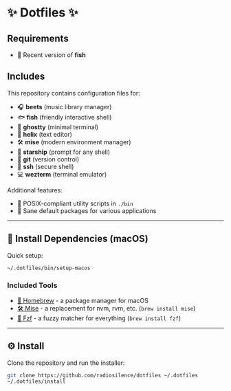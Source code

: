 # ✨ Dotfiles ✨

## Requirements

- 📄 Recent version of **fish**

## Includes

This repository contains configuration files for:

- 🎧 **beets** (music library manager)
- 🐟 **fish** (friendly interactive shell)
- 👻 **ghostty** (minimal terminal)
- 🧬 **helix** (text editor)
- 🛠️ **mise** (modern environment manager)
- 🚀 **starship** (prompt for any shell)
- 🔧 **git** (version control)
- 🔐 **ssh** (secure shell)
- 💻 **wezterm** (terminal emulator)

Additional features:

- 💾 POSIX-compliant utility scripts in `./bin`
- 🔄 Sane default packages for various applications

---

## 🔧 Install Dependencies (macOS)

Quick setup:

```sh
~/.dotfiles/bin/setup-macos
```

### Included Tools

- [🍺 Homebrew](https://brew.sh/) - a package manager for macOS
- [🛠️ Mise](https://mise.jdx.dev) - a replacement for nvm, rvm, etc. (`brew install mise`)
- [👀 Fzf](https://github.com/junegunn/fzf) - a fuzzy matcher for everything (`brew install fzf`)

---

## ⚙️ Install

Clone the repository and run the installer:

```sh
git clone https://github.com/radiosilence/dotfiles ~/.dotfiles
~/.dotfiles/install
```
